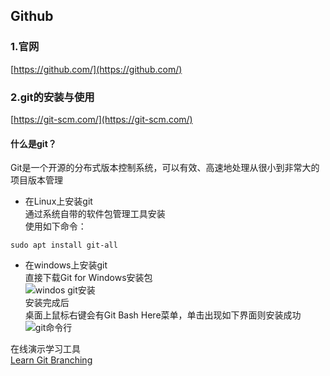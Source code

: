 ## Github
### 1.官网
[https://github.com/](https://github.com/)
### 2.git的安装与使用
[https://git-scm.com/](https://git-scm.com/)  

#### 什么是git？  
Git是一个开源的分布式版本控制系统，可以有效、高速地处理从很小到非常大的项目版本管理

+ 在Linux上安装git  
通过系统自带的软件包管理工具安装  
使用如下命令：  
```
sudo apt install git-all
```
  
+ 在windows上安装git   
直接下载Git for Windows安装包  
![windos git安装 ](https://gitee.com/zhangshangfeng/MyDocument/raw/master/docs/picture/GitWindows.png)  
安装完成后  
桌面上鼠标右键会有Git Bash Here菜单，单击出现如下界面则安装成功  
![git命令行](https://gitee.com/zhangshangfeng/MyDocument/raw/master/docs/picture/GitBashHere.png)


在线演示学习工具  
[Learn Git Branching](https://oschina.gitee.io/learn-git-branching/) 